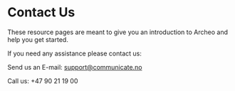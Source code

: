 # Contact Us

These resource pages are meant to give you an introduction to Archeo and help you get started.

If you need any assistance please contact us:

Send us an E-mail: support@communicate.no

Call us: +47 90 21 19 00
